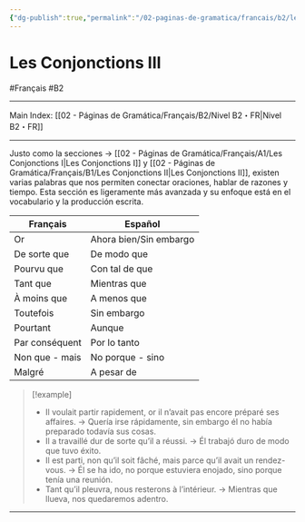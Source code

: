 ```yaml
---
{"dg-publish":true,"permalink":"/02-paginas-de-gramatica/francais/b2/les-conjonctions-iii/"}
---
```


# Les Conjonctions III
#Français #B2
___
Main Index: [[02 - Páginas de Gramática/Français/B2/Nivel B2・FR\|Nivel B2・FR]]
___
Justo como la secciones → [[02 - Páginas de Gramática/Français/A1/Les Conjonctions I\|Les Conjonctions I]] y [[02 - Páginas de Gramática/Français/B1/Les Conjonctions II\|Les Conjonctions II]], existen varias palabras que nos permiten conectar oraciones, hablar de razones y tiempo. Esta sección es ligeramente más avanzada y su enfoque está en el vocabulario y la producción escrita.

| Français       | Español                |
| -------------- | ---------------------- |
| Or             | Ahora bien/Sin embargo |
| De sorte que   | De modo que            |
| Pourvu que     | Con tal de que         |
| Tant que       | Mientras que           |
| À moins que    | A menos que            |
| Toutefois      | Sin embargo            |
| Pourtant       | Aunque                 |
| Par conséquent | Por lo tanto           |
| Non que - mais | No porque - sino       |
| Malgré         | A pesar de             |

> [!example] 
> - Il voulait partir rapidement, or il n’avait pas encore préparé ses affaires. → Quería irse rápidamente, sin embargo él no había preparado todavía sus cosas.
> - Il a travaillé dur de sorte qu’il a réussi. → Él trabajó duro de modo que tuvo éxito.
> - Il est parti, non qu’il soit fâché, mais parce qu’il avait un rendez-vous. → Él se ha ido, no porque estuviera enojado, sino porque tenía una reunión.
> - Tant qu’il pleuvra, nous resterons à l’intérieur. → Mientras que llueva, nos quedaremos adentro.


___